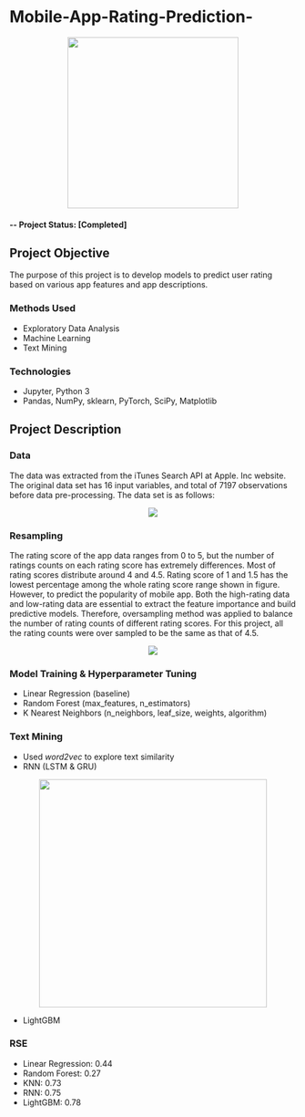 # Mobile-App-Rating-Prediction-

<p align="center">
  <img weight=500 height=300 src="https://user-images.githubusercontent.com/49653689/94883645-2ed09280-0439-11eb-9dbb-0684456da3ed.png">
</p>

#### -- Project Status: [Completed]

## Project Objective

The purpose of this project is to develop models to predict user rating based on various app features and app descriptions. 

### Methods Used

* Exploratory Data Analysis
* Machine Learning
* Text Mining
 
### Technologies

* Jupyter, Python 3
* Pandas, NumPy, sklearn, PyTorch, SciPy, Matplotlib

## Project Description

### Data 

The data was extracted from the iTunes Search API at Apple. Inc website. The original data set has
16 input variables, and total of 7197 observations before data pre-processing. The data set is as
follows:

<p align="center">
  <img  src="https://user-images.githubusercontent.com/49653689/95031718-6af83300-0685-11eb-93ba-5b009f51c5e7.png">
</p>

### Resampling

The rating score of the app data ranges from 0 to 5, but the number of ratings counts on each rating score has extremely differences. Most of rating scores distribute around 4 and 4.5. Rating score of 1 and 1.5 has the lowest percentage among the whole rating score range shown in figure. However, to predict the popularity of mobile app. Both the high-rating data and low-rating data are essential to extract the feature importance and build predictive models. Therefore, oversampling method was applied to balance the number of rating counts of different rating scores. For this project, all the rating counts were over sampled to be the same as that of 4.5.
<p align="center">
  <img  src="https://user-images.githubusercontent.com/49653689/95032109-53ba4500-0687-11eb-9b73-95ea3945a554.png">
</p>

### Model Training & Hyperparameter Tuning

* Linear Regression (baseline)
* Random Forest (max_features, n_estimators)
* K Nearest Neighbors (n_neighbors, leaf_size, weights, algorithm)


### Text Mining

* Used *word2vec* to explore text similarity
* RNN (LSTM & GRU)

<p align="center">
  <img  weight=600 height=400 src="https://user-images.githubusercontent.com/49653689/95033818-7fd8c480-068d-11eb-83c6-a7867d1ae577.png">
</p>

* LightGBM

### RSE 

* Linear Regression: 0.44
* Random Forest: 0.27
* KNN: 0.73
* RNN: 0.75 
* LightGBM: 0.78


